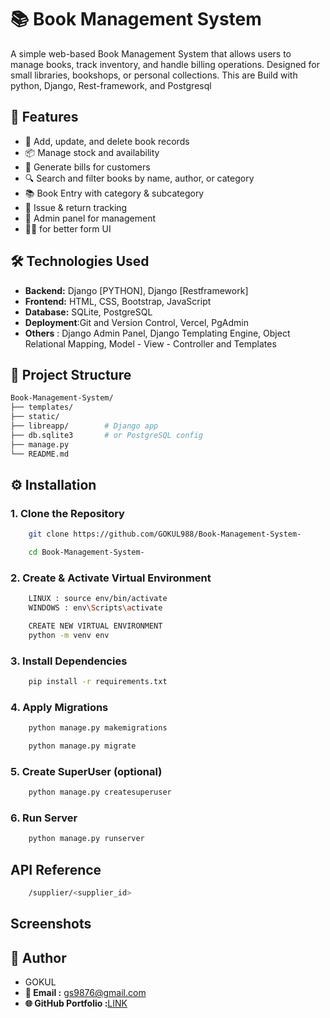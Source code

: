 # 📚 Book Management System

A simple web-based Book Management System that allows users to manage books, track inventory, and handle billing operations. Designed for small libraries, bookshops, or personal collections. This are Build with python, Django, Rest-framework, and Postgresql 

## 🚀 Features 

- 📘 Add, update, and delete book records
- 📦 Manage stock and availability
- 🧾 Generate bills for customers
- 🔍 Search and filter books by name, author, or category
- 📚 Book Entry with category & subcategory
- 🔄 Issue & return tracking
- 👤 Admin panel for management
- 🙋‍♂️ for better form UI

## 🛠️ Technologies Used

- **Backend:** Django [PYTHON], Django [Restframework]
- **Frontend:** HTML, CSS, Bootstrap, JavaScript
- **Database:** SQLite, PostgreSQL 
- **Deployment**:Git and Version Control, Vercel, PgAdmin 
- **Others** : Django Admin Panel, Django Templating Engine, Object Relational Mapping, Model - View - Controller and Templates 

## 📂 Project Structure
```bash
Book-Management-System/
├── templates/
├── static/
├── libreapp/        # Django app
├── db.sqlite3       # or PostgreSQL config
├── manage.py
└── README.md 
```

## ⚙️ Installation

### 1. Clone the Repository 
```bash 
    git clone https://github.com/GOKUL988/Book-Management-System- 
``` 
``` bash 
    cd Book-Management-System- 
``` 

### 2. Create & Activate Virtual Environment
``` bash 
    LINUX : source env/bin/activate 
    WINDOWS : env\Scripts\activate 
```
```bash 
    CREATE NEW VIRTUAL ENVIRONMENT 
    python -m venv env
```

### 3. Install Dependencies 
```bash 
    pip install -r requirements.txt
```

### 4. Apply Migrations
``` bash 
    python manage.py makemigrations 
```
``` bash 
    python manage.py migrate  
```

### 5. Create SuperUser (optional) 
```bash 
    python manage.py createsuperuser
```

### 6. Run Server 
```bash 
    python manage.py runserver 
``` 

## API Reference 
```bash 
    /supplier/<supplier_id> 
```
 
 ## Screenshots 





 ## 🙋 Author 

 - GOKUL 
- **📧 Email :** [gs9876@gmail.com](mailto:gs9876@gmail.com) 
- **🌐 GitHub Portfolio :**[LINK](https://gokul988.github.io/Portfolio_web/)